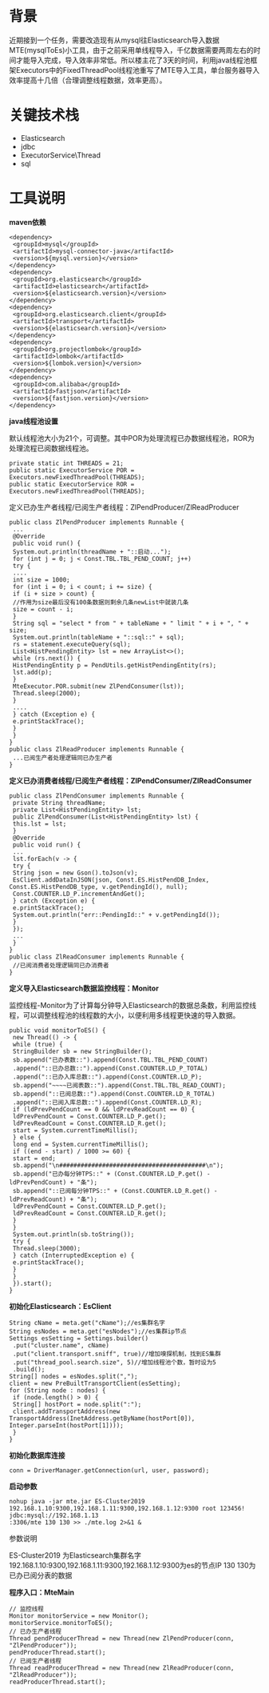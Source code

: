
# 背景
近期接到一个任务，需要改造现有从mysql往Elasticsearch导入数据MTE(mysqlToEs)小工具，由于之前采用单线程导入，千亿数据需要两周左右的时间才能导入完成，导入效率非常低。所以楼主花了3天的时间，利用java线程池框架Executors中的FixedThreadPool线程池重写了MTE导入工具，单台服务器导入效率提高十几倍（合理调整线程数据，效率更高）。

# 关键技术栈
- Elasticsearch
- jdbc
- ExecutorService\Thread
- sql

# 工具说明
**maven依赖**
```
<dependency>
 <groupId>mysql</groupId>
 <artifactId>mysql-connector-java</artifactId>
 <version>${mysql.version}</version>
</dependency>
<dependency>
 <groupId>org.elasticsearch</groupId>
 <artifactId>elasticsearch</artifactId>
 <version>${elasticsearch.version}</version>
</dependency>
<dependency>
 <groupId>org.elasticsearch.client</groupId>
 <artifactId>transport</artifactId>
 <version>${elasticsearch.version}</version>
</dependency>
<dependency>
 <groupId>org.projectlombok</groupId>
 <artifactId>lombok</artifactId>
 <version>${lombok.version}</version>
</dependency>
<dependency>
 <groupId>com.alibaba</groupId>
 <artifactId>fastjson</artifactId>
 <version>${fastjson.version}</version>
</dependency>
```

**java线程池设置**

默认线程池大小为21个，可调整。其中POR为处理流程已办数据线程池，ROR为处理流程已阅数据线程池。

```
private static int THREADS = 21;
public static ExecutorService POR = Executors.newFixedThreadPool(THREADS);
public static ExecutorService ROR = Executors.newFixedThreadPool(THREADS);
```

定义已办生产者线程/已阅生产者线程：ZlPendProducer/ZlReadProducer

```
public class ZlPendProducer implements Runnable {
 ...
 @Override
 public void run() {
 System.out.println(threadName + "::启动...");
 for (int j = 0; j < Const.TBL.TBL_PEND_COUNT; j++)
 try {
 ....
 int size = 1000;
 for (int i = 0; i < count; i += size) {
 if (i + size > count) {
 //作用为size最后没有100条数据则剩余几条newList中就装几条
 size = count - i;
 }
 String sql = "select * from " + tableName + " limit " + i + ", " + size;
 System.out.println(tableName + "::sql::" + sql);
 rs = statement.executeQuery(sql);
 List<HistPendingEntity> lst = new ArrayList<>();
 while (rs.next()) {
 HistPendingEntity p = PendUtils.getHistPendingEntity(rs);
 lst.add(p);
 }
 MteExecutor.POR.submit(new ZlPendConsumer(lst));
 Thread.sleep(2000);
 }
 ....
 } catch (Exception e) {
 e.printStackTrace();
 }
 }
}
public class ZlReadProducer implements Runnable {
 ...已阅生产者处理逻辑同已办生产者
}
```
**定义已办消费者线程/已阅生产者线程：ZlPendConsumer/ZlReadConsumer**
```
public class ZlPendConsumer implements Runnable {
 private String threadName;
 private List<HistPendingEntity> lst;
 public ZlPendConsumer(List<HistPendingEntity> lst) {
 this.lst = lst;
 }
 @Override
 public void run() {
 ...
 lst.forEach(v -> {
 try {
 String json = new Gson().toJson(v);
 EsClient.addDataInJSON(json, Const.ES.HistPendDB_Index, Const.ES.HistPendDB_type, v.getPendingId(), null);
 Const.COUNTER.LD_P.incrementAndGet();
 } catch (Exception e) {
 e.printStackTrace();
 System.out.println("err::PendingId::" + v.getPendingId());
 }
 });
 ...
 }
}
public class ZlReadConsumer implements Runnable {
 //已阅消费者处理逻辑同已办消费者
}
```
**定义导入Elasticsearch数据监控线程：Monitor**

监控线程-Monitor为了计算每分钟导入Elasticsearch的数据总条数，利用监控线程，可以调整线程池的线程数的大小，以便利用多线程更快速的导入数据。
```
public void monitorToES() {
 new Thread(() -> {
 while (true) {
 StringBuilder sb = new StringBuilder();
 sb.append("已办表数::").append(Const.TBL.TBL_PEND_COUNT)
 .append("::已办总数::").append(Const.COUNTER.LD_P_TOTAL)
 .append("::已办入库总数::").append(Const.COUNTER.LD_P);
 sb.append("~~~~已阅表数::").append(Const.TBL.TBL_READ_COUNT);
 sb.append("::已阅总数::").append(Const.COUNTER.LD_R_TOTAL)
 .append("::已阅入库总数::").append(Const.COUNTER.LD_R);
 if (ldPrevPendCount == 0 && ldPrevReadCount == 0) {
 ldPrevPendCount = Const.COUNTER.LD_P.get();
 ldPrevReadCount = Const.COUNTER.LD_R.get();
 start = System.currentTimeMillis();
 } else {
 long end = System.currentTimeMillis();
 if ((end - start) / 1000 >= 60) {
 start = end;
 sb.append("\n#########################################\n");
 sb.append("已办每分钟TPS::" + (Const.COUNTER.LD_P.get() - ldPrevPendCount) + "条");
 sb.append("::已阅每分钟TPS::" + (Const.COUNTER.LD_R.get() - ldPrevReadCount) + "条");
 ldPrevPendCount = Const.COUNTER.LD_P.get();
 ldPrevReadCount = Const.COUNTER.LD_R.get();
 }
 }
 System.out.println(sb.toString());
 try {
 Thread.sleep(3000);
 } catch (InterruptedException e) {
 e.printStackTrace();
 }
 }
 }).start();
}
```
**初始化Elasticsearch：EsClient**
```
String cName = meta.get("cName");//es集群名字
String esNodes = meta.get("esNodes");//es集群ip节点
Settings esSetting = Settings.builder()
 .put("cluster.name", cName)
 .put("client.transport.sniff", true)//增加嗅探机制，找到ES集群
 .put("thread_pool.search.size", 5)//增加线程池个数，暂时设为5
 .build();
String[] nodes = esNodes.split(",");
client = new PreBuiltTransportClient(esSetting);
for (String node : nodes) {
 if (node.length() > 0) {
 String[] hostPort = node.split(":");
 client.addTransportAddress(new TransportAddress(InetAddress.getByName(hostPort[0]), Integer.parseInt(hostPort[1])));
 }
}
```
**初始化数据库连接**
```
conn = DriverManager.getConnection(url, user, password);
```
**启动参数**
```
nohup java -jar mte.jar ES-Cluster2019 192.168.1.10:9300,192.168.1.11:9300,192.168.1.12:9300 root 123456! jdbc:mysql://192.168.1.13
:3306/mte 130 130 >> ./mte.log 2>&1 &
```
参数说明

ES-Cluster2019 为Elasticsearch集群名字
192.168.1.10:9300,192.168.1.11:9300,192.168.1.12:9300为es的节点IP
130 130为已办已阅分表的数据

**程序入口：MteMain**
```
// 监控线程
Monitor monitorService = new Monitor();
monitorService.monitorToES();
// 已办生产者线程
Thread pendProducerThread = new Thread(new ZlPendProducer(conn, "ZlPendProducer"));
pendProducerThread.start();
// 已阅生产者线程
Thread readProducerThread = new Thread(new ZlReadProducer(conn, "ZlReadProducer"));
readProducerThread.start();
```
